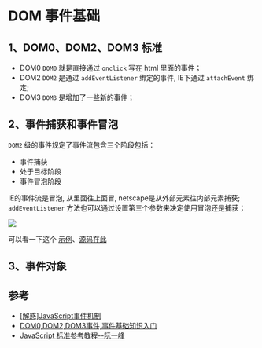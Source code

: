# DOM 事件基础

## 1、DOM0、DOM2、DOM3 标准
- DOM0
    `DOM0` 就是直接通过 `onclick` 写在 html 里面的事件；
- DOM2
    `DOM2` 是通过 `addEventListener` 绑定的事件, IE下通过 `attachEvent` 绑定;
- DOM3
    `DOM3` 是增加了一些新的事件；

## 2、事件捕获和事件冒泡
`DOM2` 级的事件规定了事件流包含三个阶段包括： 
- 事件捕获
- 处于目标阶段
- 事件冒泡阶段

IE的事件流是冒泡, 从里面往上面冒, netscape是从外部元素往内部元素捕获;
`addEventListener` 方法也可以通过设置第三个参数来决定使用冒泡还是捕获；

![](https://img.yancongwen.cn/18-11-6/95071756.jpg)

可以看一下这个 [示例](https://yancongwen.cn/task/dom-event/)、[源码在此](https://github.com/yancongwen/task/tree/master/dom-event)

## 3、事件对象


## 参考
- [[解惑]JavaScript事件机制](http://www.cnblogs.com/hustskyking/p/problem-javascript-event.html)
- [DOM0,DOM2,DOM3事件,事件基础知识入门](https://www.cnblogs.com/diligenceday/p/4175721.html)
- [JavaScript 标准参考教程--阮一峰](http://javascript.ruanyifeng.com/dom/event.html)